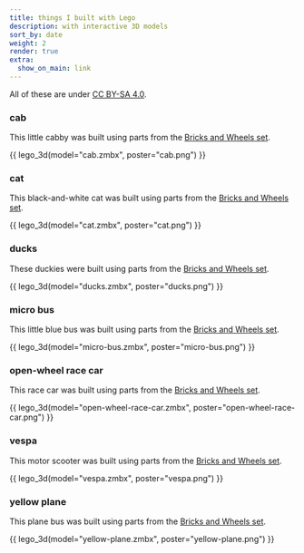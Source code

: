 ```yaml
---
title: things I built with Lego
description: with interactive 3D models
sort_by: date
weight: 2
render: true
extra:
  show_on_main: link
---
```


All of these are under [CC BY-SA 4.0].

[cc by-sa 4.0]: https://creativecommons.org/licenses/by-sa/4.0/

### cab

This little cabby was built using parts from the [Bricks and Wheels set].

[bricks and wheels set]: https://brickset.com/sets/11014-1/Bricks-and-Wheels

{{ lego_3d(model="cab.zmbx", poster="cab.png") }}

### cat

This black-and-white cat was built using parts from the [Bricks and Wheels set].

[bricks and wheels set]: https://brickset.com/sets/11014-1/Bricks-and-Wheels

{{ lego_3d(model="cat.zmbx", poster="cat.png") }}

### ducks

These duckies were built using parts from the [Bricks and Wheels set].

[bricks and wheels set]: https://brickset.com/sets/11014-1/Bricks-and-Wheels

{{ lego_3d(model="ducks.zmbx", poster="ducks.png") }}

### micro bus

This little blue bus was built using parts from the [Bricks and Wheels set].

[bricks and wheels set]: https://brickset.com/sets/11014-1/Bricks-and-Wheels

{{ lego_3d(model="micro-bus.zmbx", poster="micro-bus.png") }}

### open-wheel race car

This race car was built using parts from the [Bricks and Wheels set].

[Bricks and Wheels set]: https://brickset.com/sets/11014-1/Bricks-and-Wheels

{{ lego_3d(model="open-wheel-race-car.zmbx", poster="open-wheel-race-car.png") }}

### vespa

This motor scooter was built using parts from the [Bricks and Wheels set].

[Bricks and Wheels set]: https://brickset.com/sets/11014-1/Bricks-and-Wheels

{{ lego_3d(model="vespa.zmbx", poster="vespa.png") }}

### yellow plane

This plane bus was built using parts from the [Bricks and Wheels set].

[Bricks and Wheels set]: https://brickset.com/sets/11014-1/Bricks-and-Wheels

{{ lego_3d(model="yellow-plane.zmbx", poster="yellow-plane.png") }}
